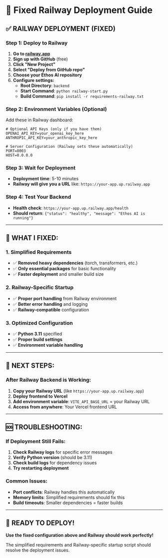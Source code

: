 # 🚀 Fixed Railway Deployment Guide

## ✅ **RAILWAY DEPLOYMENT (FIXED)**

### **Step 1: Deploy to Railway**
1. **Go to [railway.app](https://railway.app)**
2. **Sign up with GitHub** (free)
3. **Click "New Project"**
4. **Select "Deploy from GitHub repo"**
5. **Choose your Ethos AI repository**
6. **Configure settings:**
   - **Root Directory**: `backend`
   - **Start Command**: `python railway-start.py`
   - **Build Command**: `pip install -r requirements-railway.txt`

### **Step 2: Environment Variables (Optional)**
Add these in Railway dashboard:
```env
# Optional API Keys (only if you have them)
OPENAI_API_KEY=your_openai_key_here
ANTHROPIC_API_KEY=your_anthropic_key_here

# Server Configuration (Railway sets these automatically)
PORT=8003
HOST=0.0.0.0
```

### **Step 3: Wait for Deployment**
- **Deployment time**: 5-10 minutes
- **Railway will give you a URL** like: `https://your-app.up.railway.app`

### **Step 4: Test Your Backend**
- **Health check**: `https://your-app.up.railway.app/health`
- **Should return**: `{"status": "healthy", "message": "Ethos AI is running"}`

---

## 🔧 **WHAT I FIXED:**

### **1. Simplified Requirements**
- ✅ **Removed heavy dependencies** (torch, transformers, etc.)
- ✅ **Only essential packages** for basic functionality
- ✅ **Faster deployment** and smaller build size

### **2. Railway-Specific Startup**
- ✅ **Proper port handling** from Railway environment
- ✅ **Better error handling** and logging
- ✅ **Railway-compatible** configuration

### **3. Optimized Configuration**
- ✅ **Python 3.11** specified
- ✅ **Proper build settings**
- ✅ **Environment variable handling**

---

## 🎯 **NEXT STEPS:**

### **After Railway Backend is Working:**
1. **Copy your Railway URL** (like `https://your-app.up.railway.app`)
2. **Deploy frontend to Vercel**
3. **Add environment variable**: `VITE_API_BASE_URL` = your Railway URL
4. **Access from anywhere**: Your Vercel frontend URL

---

## 🆘 **TROUBLESHOOTING:**

### **If Deployment Still Fails:**
1. **Check Railway logs** for specific error messages
2. **Verify Python version** (should be 3.11)
3. **Check build logs** for dependency issues
4. **Try restarting deployment**

### **Common Issues:**
- **Port conflicts**: Railway handles this automatically
- **Memory limits**: Simplified requirements should fix this
- **Build timeouts**: Smaller dependencies = faster builds

---

## 🎉 **READY TO DEPLOY!**

**Use the fixed configuration above and Railway should work perfectly!**

The simplified requirements and Railway-specific startup script should resolve the deployment issues. 